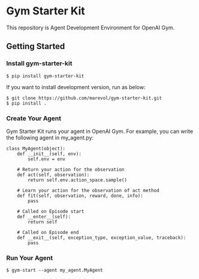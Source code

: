 # Gym Starter Kit

This repository is Agent Development Environment for OpenAI Gym.

## Getting Started

### Install gym-starter-kit

    $ pip install gym-starter-kit

If you want to install development version, run as below:

    $ git clone https://github.com/marevol/gym-starter-kit.git
    $ pip install .

### Create Your Agent

Gym Starter Kit runs your agent in OpenAI Gym.
For example, you can write the following agent in my\_agent.py:

    class MyAgent(object):
        def __init__(self, env):
            self.env = env

        # Return your action for the observation
        def act(self, observation):
            return self.env.action_space.sample()

        # Learn your action for the observation of act method
        def fit(self, observation, reward, done, info):
            pass

        # Called on Episode start
        def __enter__(self):
            return self

        # Called on Episode end
        def __exit__(self, exception_type, exception_value, traceback):
            pass

### Run Your Agent

    $ gym-start --agent my_agent.MyAgent

